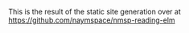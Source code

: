This is the result of the static site generation over at https://github.com/naymspace/nmsp-reading-elm